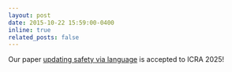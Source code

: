 ```yaml
---
layout: post
date: 2015-10-22 15:59:00-0400
inline: true
related_posts: false
---
```


Our paper [updating safety via language](https://cmu-intentlab.github.io/language-informed-safe-navigation/) is accepted to ICRA 2025!